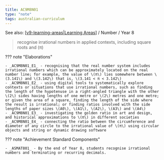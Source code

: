 ```yaml
---
title: AC9M8N01
type: "note"
tags: australian-curriculum
---
```


See also: [[v9-learning-areas|Learning Areas]]   / Number / Year 8

> recognise irrational numbers in applied contexts, including square roots and \(π\)

??? note "Elaborations"

	- _AC9M8N01_E1_ - recognising that the real number system includes irrational numbers which can be approximately located on the real number line; for example, the value of \(π\) lies somewhere between \(3.141\) and \(3.142\) that is, \(3.141 < π < 3.142\)
	- _AC9M8N01_E2_ - using digital tools to systematically explore contexts or situations that use irrational numbers, such as finding the length of the hypotenuse in a right-angled triangle with the other \(2\) sides having lengths of one metre or \(2\) metres and one metre; or given the area of a square, finding the length of the side where the result is irrational; or finding ratios involved with the side lengths of paper sizes \(A0\), \(A1\), \(A2\), \(A3\) and \(A4\)
	- _AC9M8N01_E3_ - investigating the golden ratio in art and design, and historical approximations to \(π\) in different societies
	- _AC9M8N01_E4_ - connecting the ratio between the circumference and diameter of any circle to the irrational value of \(π\) using circular objects and string or dynamic drawing software
??? note "Achievement Standard Components"

	- _ASMAT801_ - By the end of Year 8, students recognise irrational numbers and terminating or recurring decimals.

[//begin]: # "Autogenerated link references for markdown compatibility"
[v9-learning-areas|Learning Areas]: ../v9-learning-areas "v9-learning-areas"
[//end]: # "Autogenerated link references"
